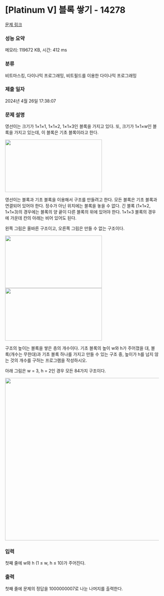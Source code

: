 # [Platinum V] 블록 쌓기 - 14278 

[문제 링크](https://www.acmicpc.net/problem/14278) 

### 성능 요약

메모리: 119672 KB, 시간: 412 ms

### 분류

비트마스킹, 다이나믹 프로그래밍, 비트필드를 이용한 다이나믹 프로그래밍

### 제출 일자

2024년 4월 26일 17:38:07

### 문제 설명

<p>영선이는 크기가 1×1×1, 1×1×2, 1×1×3인 블록을 가지고 있다. 또, 크기가 1×1×w인 블록을 가지고 있는데, 이 블록은 기초 블록이라고 한다.</p>

<p><img alt="" src="" style="height:172px; width:317px"></p>

<p>영선이는 블록과 기초 블록을 이용해서 구조를 만들려고 한다. 모든 블록은 기초 블록과 연결되어 있어야 한다. 정수가 아닌 위치에는 블록을 놓을 수 없다. 긴 블록 (1×1×2, 1×1×3)의 경우에는 블록의 양 끝이 다른 블록의 위에 있어야 한다. 1×1×3 블록의 경우에 가운데 칸의 아래는 비어 있어도 된다.</p>

<p>왼쪽 그림은 올바른 구조이고, 오른쪽 그림은 만들 수 없는 구조이다.</p>

<p><img alt="" src="" style="height:172px; width:317px"><img alt="" src="" style="height:172px; width:317px"></p>

<p>구조의 높이는 블록을 쌓은 층의 개수이다. 기초 블록의 높이 w와 h가 주어졌을 대, 블록(개수는 무한대)과 기초 블록 하나를 가지고 만들 수 있는 구조 중, 높이가 h를 넘지 않는 것의 개수를 구하는 프로그램을 작성하시오.</p>

<p>아래 그림은 w = 3, h = 2인 경우 모든 84가지 구조이다.</p>

<p><img alt="" src="" style="height:532px; width:536px"></p>

### 입력 

 <p>첫째 줄에 w와 h (1 ≤ w, h ≤ 10)가 주어진다.</p>

### 출력 

 <p>첫째 줄에 문제의 정답을 1000000007로 나눈 나머지를 출력한다.</p>

